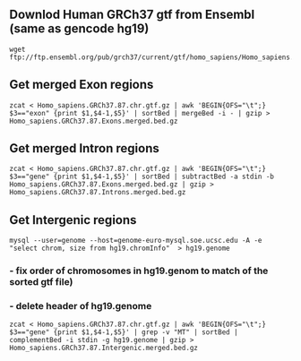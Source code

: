 ## Downlod Human GRCh37 gtf from Ensembl (same as gencode hg19)
```
wget ftp://ftp.ensembl.org/pub/grch37/current/gtf/homo_sapiens/Homo_sapiens.GRCh37.87.chr.gtf.gz
```

## Get merged Exon regions
```
zcat < Homo_sapiens.GRCh37.87.chr.gtf.gz | awk 'BEGIN{OFS="\t";} $3=="exon" {print $1,$4-1,$5}' | sortBed | mergeBed -i - | gzip > Homo_sapiens.GRCh37.87.Exons.merged.bed.gz
```

## Get merged Intron regions
```
zcat < Homo_sapiens.GRCh37.87.chr.gtf.gz | awk 'BEGIN{OFS="\t";} $3=="gene" {print $1,$4-1,$5}' | sortBed | subtractBed -a stdin -b Homo_sapiens.GRCh37.87.Exons.merged.bed.gz | gzip > Homo_sapiens.GRCh37.87.Introns.merged.bed.gz
```

## Get Intergenic regions
```
mysql --user=genome --host=genome-euro-mysql.soe.ucsc.edu -A -e "select chrom, size from hg19.chromInfo"  > hg19.genome  
```

### - fix order of chromosomes in hg19.genom to match of the sorted gtf file)

### - delete header of hg19.genome
```
zcat < Homo_sapiens.GRCh37.87.chr.gtf.gz | awk 'BEGIN{OFS="\t";} $3=="gene" {print $1,$4-1,$5}' | grep -v "MT" | sortBed | complementBed -i stdin -g hg19.genome | gzip > Homo_sapiens.GRCh37.87.Intergenic.merged.bed.gz
```
